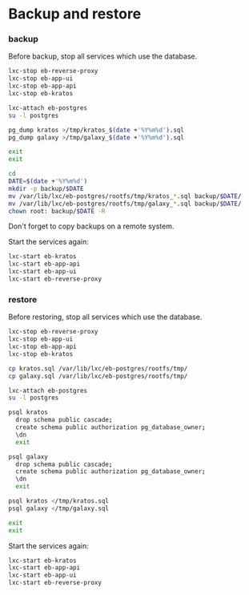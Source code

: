 # Backup and restore

### backup

Before backup, stop all services which use the database.

```bash
lxc-stop eb-reverse-proxy
lxc-stop eb-app-ui
lxc-stop eb-app-api
lxc-stop eb-kratos
```

```bash
lxc-attach eb-postgres
su -l postgres

pg_dump kratos >/tmp/kratos_$(date +'%Y%m%d').sql
pg_dump galaxy >/tmp/galaxy_$(date +'%Y%m%d').sql

exit
exit

cd
DATE=$(date +'%Y%m%d')
mkdir -p backup/$DATE
mv /var/lib/lxc/eb-postgres/rootfs/tmp/kratos_*.sql backup/$DATE/
mv /var/lib/lxc/eb-postgres/rootfs/tmp/galaxy_*.sql backup/$DATE/
chown root: backup/$DATE -R
```

Don't forget to copy backups on a remote system.

Start the services again:

```bash
lxc-start eb-kratos
lxc-start eb-app-api
lxc-start eb-app-ui
lxc-start eb-reverse-proxy
```

### restore

Before restoring, stop all services which use the database.

```bash
lxc-stop eb-reverse-proxy
lxc-stop eb-app-ui
lxc-stop eb-app-api
lxc-stop eb-kratos
```

```bash
cp kratos.sql /var/lib/lxc/eb-postgres/rootfs/tmp/
cp galaxy.sql /var/lib/lxc/eb-postgres/rootfs/tmp/

lxc-attach eb-postgres
su -l postgres

psql kratos
  drop schema public cascade;
  create schema public authorization pg_database_owner;
  \dn
  exit

psql galaxy
  drop schema public cascade;
  create schema public authorization pg_database_owner;
  \dn
  exit

psql kratos </tmp/kratos.sql
psql galaxy </tmp/galaxy.sql

exit
exit
```

Start the services again:

```bash
lxc-start eb-kratos
lxc-start eb-app-api
lxc-start eb-app-ui
lxc-start eb-reverse-proxy
```

